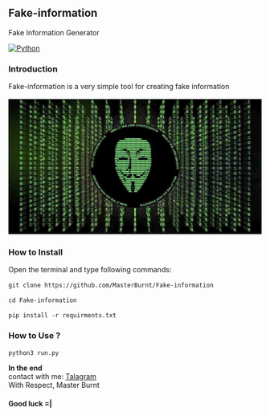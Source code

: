 ## Fake-information
Fake Information Generator


[![Python](https://img.shields.io/badge/language-Python%203-blue.svg)](https://www.python.org)

### Introduction
Fake-information is a very simple tool for creating fake information
<br />
<br />
<img src="image.jpg" />
<br /> 
### How to Install

Open the terminal and type following commands:

<pre><code>git clone https://github.com/MasterBurnt/Fake-information</code></pre>
<pre><code>cd Fake-information</code></pre>
<pre><code>pip install -r requirments.txt</code></pre>



### How to Use ?

<pre><code>python3 run.py</code></pre>
 

**In the end**
<br/>
contact with me:
<a href="https://t.me/TheBurnt">Talagram</a>
<br />
With Respect, Master Burnt
<br />

#### Good luck =|




